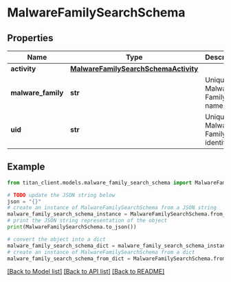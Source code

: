 # MalwareFamilySearchSchema


## Properties

Name | Type | Description | Notes
------------ | ------------- | ------------- | -------------
**activity** | [**MalwareFamilySearchSchemaActivity**](MalwareFamilySearchSchemaActivity.md) |  | 
**malware_family** | **str** | Unique Malware Family name. | 
**uid** | **str** | Unique Malware Family identifier. | 

## Example

```python
from titan_client.models.malware_family_search_schema import MalwareFamilySearchSchema

# TODO update the JSON string below
json = "{}"
# create an instance of MalwareFamilySearchSchema from a JSON string
malware_family_search_schema_instance = MalwareFamilySearchSchema.from_json(json)
# print the JSON string representation of the object
print(MalwareFamilySearchSchema.to_json())

# convert the object into a dict
malware_family_search_schema_dict = malware_family_search_schema_instance.to_dict()
# create an instance of MalwareFamilySearchSchema from a dict
malware_family_search_schema_from_dict = MalwareFamilySearchSchema.from_dict(malware_family_search_schema_dict)
```
[[Back to Model list]](../README.md#documentation-for-models) [[Back to API list]](../README.md#documentation-for-api-endpoints) [[Back to README]](../README.md)



